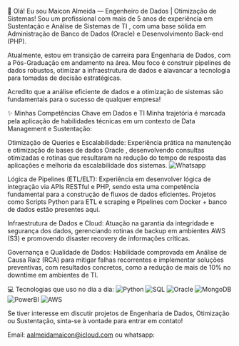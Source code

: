 🚀 Olá! Eu sou Maicon Almeida — Engenheiro de Dados | Otimização de Sistemas!
Sou um profissional com mais de 5 anos de experiência em Sustentação e Análise de Sistemas de TI , com uma base sólida em Administração de Banco de Dados (Oracle) e Desenvolvimento Back-end (PHP).

Atualmente, estou em transição de carreira para Engenharia de Dados, com a Pós-Graduação em andamento na área. Meu foco é construir pipelines de dados robustos, otimizar a infraestrutura de dados e alavancar a tecnologia para tomadas de decisão estratégicas.


Acredito que a análise eficiente de dados e a otimização de sistemas são fundamentais para o sucesso de qualquer empresa!

✨ Minhas Competências Chave em Dados e TI
Minha trajetória é marcada pela aplicação de habilidades técnicas em um contexto de Data Management e Sustentação:


Otimização de Queries e Escalabilidade: Experiência prática na manutenção e otimização de bases de dados Oracle , desenvolvendo consultas otimizadas e rotinas que resultaram na redução do tempo de resposta das aplicações e melhoria da escalabilidade dos sistemas.
![Whatsapp](https://drive.google.com/uc?export=view&id=185lUYEtJU81jhYG1x-0ruge1sOHgEvU4)






Lógica de Pipelines (ETL/ELT): Experiência em desenvolver lógica de integração via APIs RESTful e PHP, sendo esta uma competência fundamental para a construção de fluxos de dados eficientes. Projetos como Scripts Python para ETL e scraping e Pipelines com Docker + banco de dados estão presentes aqui.


Infraestrutura de Dados e Cloud: Atuação na garantia da integridade e segurança dos dados, gerenciando rotinas de backup em ambientes AWS (S3) e promovendo disaster recovery de informações críticas.




Governança e Qualidade de Dados: Habilidade comprovada em Análise de Causa Raiz (RCA) para mitigar falhas recorrentes e implementar soluções preventivas, com resultados concretos, como a redução de mais de 10% no downtime em ambientes de TI.

💻 Tecnologias que uso no dia a dia:
![Python](https://img.shields.io/badge/Python-3776AB?style=flat&logo=python&logoColor=white)
![SQL](https://img.shields.io/badge/SQL-07759F?style=flat&logo=mysql&logoColor=white)
![Oracle](https://img.shields.io/badge/Oracle-F80000?style=flat&logo=oracle&logoColor=white)
![MongoDB](https://img.shields.io/badge/MongoDB-47A248?style=flat&logo=mongodb&logoColor=white)
![PowerBI](https://img.shields.io/badge/Power_BI-F2C811?style=flat&logo=power-bi&logoColor=black)
![AWS](https://img.shields.io/badge/AWS-232F3E?style=flat&logo=amazon-aws&logoColor=white)

Se tiver interesse em discutir projetos de Engenharia de Dados, Otimização ou Sustentação, sinta-se à vontade para entrar em contato!

Email: aalmeidamaicon@icloud.com ou whatsapp: 

